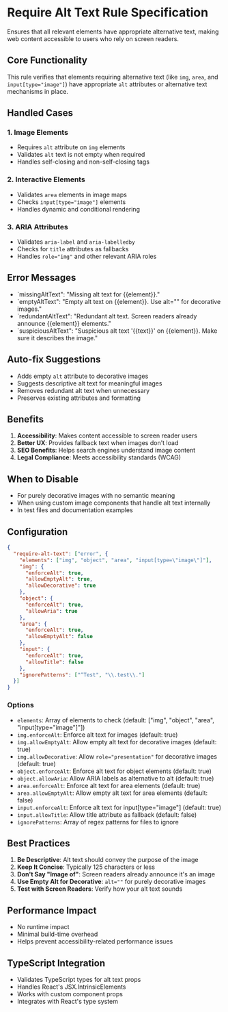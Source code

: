 # Require Alt Text Rule Specification

Ensures that all relevant elements have appropriate alternative text, making web content accessible to users who rely on screen readers.

## Core Functionality

This rule verifies that elements requiring alternative text (like `img`, `area`, and `input[type="image"]`) have appropriate `alt` attributes or alternative text mechanisms in place.

## Handled Cases

### 1. Image Elements

- Requires `alt` attribute on `img` elements
- Validates `alt` text is not empty when required
- Handles self-closing and non-self-closing tags

### 2. Interactive Elements

- Validates `area` elements in image maps
- Checks `input[type="image"]` elements
- Handles dynamic and conditional rendering

### 3. ARIA Attributes

- Validates `aria-label` and `aria-labelledby`
- Checks for `title` attributes as fallbacks
- Handles `role="img"` and other relevant ARIA roles

## Error Messages

- `missingAltText": "Missing alt text for {{element}}."
- `emptyAltText": "Empty alt text on {{element}}. Use alt=\"\" for decorative images."
- `redundantAltText": "Redundant alt text. Screen readers already announce {{element}} elements."
- `suspiciousAltText": "Suspicious alt text '{{text}}' on {{element}}. Make sure it describes the image."

## Auto-fix Suggestions

- Adds empty `alt` attribute to decorative images
- Suggests descriptive alt text for meaningful images
- Removes redundant alt text when unnecessary
- Preserves existing attributes and formatting

## Benefits

1. **Accessibility**: Makes content accessible to screen reader users
2. **Better UX**: Provides fallback text when images don't load
3. **SEO Benefits**: Helps search engines understand image content
4. **Legal Compliance**: Meets accessibility standards (WCAG)

## When to Disable

- For purely decorative images with no semantic meaning
- When using custom image components that handle alt text internally
- In test files and documentation examples

## Configuration

```json
{
  "require-alt-text": ["error", {
    "elements": ["img", "object", "area", "input[type=\"image\"]"],
    "img": {
      "enforceAlt": true,
      "allowEmptyAlt": true,
      "allowDecorative": true
    },
    "object": {
      "enforceAlt": true,
      "allowAria": true
    },
    "area": {
      "enforceAlt": true,
      "allowEmptyAlt": false
    },
    "input": {
      "enforceAlt": true,
      "allowTitle": false
    },
    "ignorePatterns": ["^Test", "\\.test\\."]
  }]
}
```

### Options

- `elements`: Array of elements to check (default: ["img", "object", "area", "input[type=\"image\"]"])
- `img.enforceAlt`: Enforce alt text for images (default: true)
- `img.allowEmptyAlt`: Allow empty alt text for decorative images (default: true)
- `img.allowDecorative`: Allow `role="presentation"` for decorative images (default: true)
- `object.enforceAlt`: Enforce alt text for object elements (default: true)
- `object.allowAria`: Allow ARIA labels as alternative to alt (default: true)
- `area.enforceAlt`: Enforce alt text for area elements (default: true)
- `area.allowEmptyAlt`: Allow empty alt text for area elements (default: false)
- `input.enforceAlt`: Enforce alt text for input[type="image"] (default: true)
- `input.allowTitle`: Allow title attribute as fallback (default: false)
- `ignorePatterns`: Array of regex patterns for files to ignore

## Best Practices

1. **Be Descriptive**: Alt text should convey the purpose of the image
2. **Keep It Concise**: Typically 125 characters or less
3. **Don't Say "Image of"**: Screen readers already announce it's an image
4. **Use Empty Alt for Decorative**: `alt=""` for purely decorative images
5. **Test with Screen Readers**: Verify how your alt text sounds

## Performance Impact

- No runtime impact
- Minimal build-time overhead
- Helps prevent accessibility-related performance issues

## TypeScript Integration

- Validates TypeScript types for alt text props
- Handles React's JSX.IntrinsicElements
- Works with custom component props
- Integrates with React's type system
